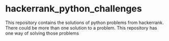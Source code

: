 # hackerrank_python_challenges

This repository contains the solutions of python problems from hackerrank. There could be more than one solution to a problem. 
This repository has one way of solving those problems  

